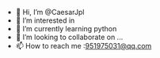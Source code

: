 - 👋 Hi, I’m @CaesarJpl
- 👀 I’m interested in 
- 🌱 I’m currently learning python
- 💞️ I’m looking to collaborate on ...
- 📫 How to reach me :951975031@qq.com

<!---
CaesarJpl/CaesarJpl is a ✨ special ✨ repository because its `README.md` (this file) appears on your GitHub profile.
You can click the Preview link to take a look at your changes.
--->

